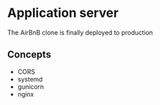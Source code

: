 # Application server
The AirBnB clone is finally deployed to production

## Concepts
- CORS
- systemd
- gunicorn
- nginx
